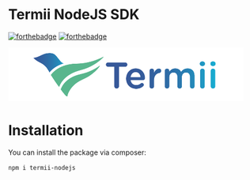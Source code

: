 # Termii NodeJS SDK

[![forthebadge](https://forthebadge.com/images/badges/built-with-love.svg)](https://forthebadge.com)
[![forthebadge](https://forthebadge.com/images/badges/made-with-javascript.svg)](https://forthebadge.com)

![Termii](/images/termii.png "Termii")

# Installation

You can install the package via composer:
```bash
npm i termii-nodejs
```
